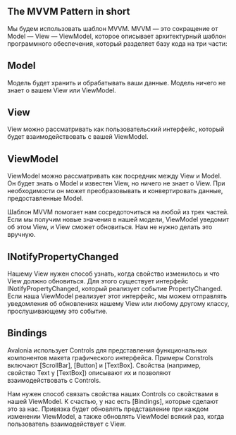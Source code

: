 ## The MVVM Pattern in short

Мы будем использовать шаблон MVVM. MVVM — это сокращение от Model — View — ViewModel, которое описывает архитектурный шаблон программного обеспечения, который разделяет базу кода на три части:

## Model
Модель будет хранить и обрабатывать ваши данные. Модель ничего не знает о вашем View или ViewModel.

## View
View можно рассматривать как пользовательский интерфейс, который будет взаимодействовать с вашей ViewModel.

## ViewModel
ViewModel можно рассматривать как посредник между View и Model. Он будет знать о Model и известен View, но ничего не знает о View. При необходимости он может преобразовывать и конвертировать данные, предоставленные Model.

Шаблон MVVM помогает нам сосредоточиться на любой из трех частей. Если мы получим новые значения в нашей модели, ViewModel уведомит об этом View, и View сможет обновиться. Нам не нужно делать это вручную.

## INotifyPropertyChanged
Нашему View нужен способ узнать, когда свойство изменилось и что View должно обновиться. Для этого существует интерфейс INotifyPropertyChanged, который реализует событие PropertyChanged. Если наша ViewModel реализует этот интерфейс, мы можем отправлять уведомления об обновлениях нашему View или любому другому классу, прослушивающему это событие.

## Bindings
Avalonia использует Controls для представления функциональных компонентов макета графического интерфейса. Примеры Constrols включают [ScrollBar], [Button] и [TextBox]. Свойства (например, свойство Text у [TextBox]) описывают их и позволяют взаимодействовать с Controls.

Нам нужен способ связать свойства наших Controls со свойствами в нашей ViewModel. К счастью, у нас есть [Bindings], которые сделают это за нас. Привязка будет обновлять представление при каждом изменении ViewModel, а также обновлять ViewModel всякий раз, когда пользователь взаимодействует с View.
